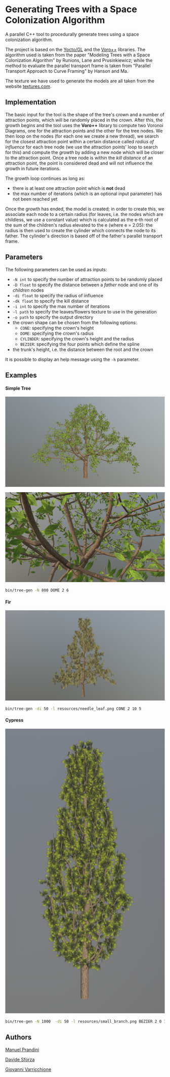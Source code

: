 # Generating Trees with a Space Colonization Algorithm

A parallel C++ tool to procedurally generate trees using a space colonization
algorithm.

The project is based on the [Yocto/GL](https://github.com/xelatihy/yocto-gl) and
the [Voro++](http://math.lbl.gov/voro++/) libraries.
The algorithm used is taken from the paper "Modeling Trees with a Space
Colonization Algorithm" by Runions, Lane and Prusinkiewicz; while the method to
evaluate the parallel transport frame is taken from "Parallel Transport Approach
to Curve Framing" by Hanson and Ma.

The texture we have used to generate the models are all taken from the website
[textures.com](https://textures.com).

## Implementation

The basic input for the tool is the shape of the tree's crown and a number of
attraction points, which will be randomly placed in the crown. After this, the
growth begins and the tool uses the **Voro++** library to compute two Voronoi
Diagrams, one for the attraction points and the other for the tree nodes. We
then loop on the nodes (for each one we create a new thread), we search for
the closest attraction point within a certain distance called *radius of
influence* for each tree node (we use the attraction points' loop to search for
this) and compute the *growth* by adding a new node which will be closer to the
attraction point. Once a tree node is within the *kill distance* of an
attraction point, the point is considered dead and will not influence the growth
in future iterations.

The growth loop continues as long as:
 - there is at least one attraction point which is **not** dead
 - the max number of iterations (which is an optional input parameter) has not
   been reached yet

Once the growth has ended, the model is created; in order to create this, we
associate each node to a certain radius (for leaves, i.e. the nodes which are
childless, we use a constant value) which is calculated as the e-th root of
the sum of the children's radius elevated to the e (where e = 2.05): the radius
is then used to create the cylinder which connects the node to its father.
The cylinder's direction is based off of the father's parallel transport frame.

## Parameters

The following parameters can be used as inputs:
- `-N int` to specify the number of attraction points to be randomly placed
- `-D float` to specify the distance between a *father* node and one of its
 *children* nodes
- `-di float` to specify the radius of influence
- `-dk float` to specify the kill distance
- `-i int` to specify the max number of iterations
- `-l path` to specify the leaves/flowers texture to use in the generation
- `-o path` to specify the output directory
- the crown shape can be chosen from the following options:
    - `CONE`: specifying the crown's height
    - `DOME`: specifying the crown's radius
    - `CYLINDER`: specifying the crown's height and the radius
    - `BEZIER`: specifying the four points which define the spline
- the trunk's height, i.e. the distance between the root and the crown

It is possible to display an help message using the `-h` parameter.

## Examples

#### Simple Tree

![Simple Tree](images/simple.png)

![Detail from Simple Tree](images/simple_detail.png)

```bash
bin/tree-gen -N 800 DOME 2 6
```

#### Fir

![Fir](images/fir.png)

```bash
bin/tree-gen -di 50 -l resources/needle_leaf.png CONE 2 10 5
```

#### Cypress

![Cypress](images/cypress.png)

```bash
bin/tree-gen -N 1000  -di 50 -l resources/small_branch.png BEZIER 2 0 1 2 4.5 7 0.5 12 1
```

## Authors

[Manuel Prandini](https://github.com/ManuelPrandini)

[Davide Sforza](https://github.com/dsforza96)

[Giovanni Varricchione](https://github.com/giovannivarr)
